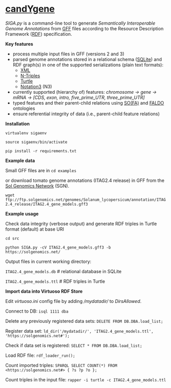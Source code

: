 [candYgene](http://software.esciencecenter.nl/project/candygene/)
=========

*SIGA.py* is a command-line tool to generate *Semantically Interoperable Genome Annotations* from
[GFF](https://github.com/The-Sequence-Ontology/Specifications/blob/master/gff3.md) files according to the Resource Description Framework ([RDF](https://www.w3.org/TR/rdf11-concepts/)) specification.

**Key features**
- process multiple input files in GFF (versions 2 and 3)
- parsed genome annotations stored in a relational schema ([SQLite](https://sqlite.org/)) and RDF graph(s) in one of the supported serializations (plain text formats):
  - [XML](https://www.w3.org/TR/rdf-syntax-grammar/)
  - [N-Triples](https://www.w3.org/TR/n-triples/)
  - [Turtle](https://www.w3.org/TeamSubmission/turtle/)
  - [Notation3](https://www.w3.org/DesignIssues/Notation3.html) (N3)
- currently supported (hierarchy of) features: *chromosome -> gene -> mRNA -> [CDS, exon, intro, five_prime_UTR, three_prime_UTR]*
- typed features and their parent-child relations using [SO(FA)](http://www.sequenceontology.org/) and [FALDO](https://github.com/JervenBolleman/FALDO) ontologies
- ensure referential integrity of data (i.e., parent-child feature relations)

**Installation**

`virtualenv sigaenv`

`source sigaenv/bin/activate`

`pip install -r requirements.txt`

**Example data**

Small GFF files are in `cd examples`

or download tomato genome annotations (ITAG2.4 release) in GFF from the [Sol Genomics Network](https://solgenomics.net) (SGN).

`wget ftp://ftp.solgenomics.net/genomes/Solanum_lycopersicum/annotation/ITAG2.4_release/ITAG2.4_gene_models.gff3`

**Example usage**

Check data integrity (verbose output) and generate RDF triples in Turtle format (default) at base URI

`cd src`

`python SIGA.py -cV ITAG2.4_gene_models.gff3 -b https://solgenomics.net/`

Output files in current working directory:

`ITAG2.4_gene_models.db` # relational database in SQLite

`ITAG2.4_gene_models.ttl` # RDF triples in Turtle

**Import data into Virtuoso RDF Store**

Edit _virtuoso.ini_ config file by adding _/mydatadir/_ to _DirsAllowed_.

Connect to DB:
`isql 1111 dba`

Delete any previously registered data sets:
`DELETE FROM DB.DBA.load_list;`

Register data set:
`ld_dir('/mydatadir/', 'ITAG2.4_gene_models.ttl', 'https://solgenomics.net#');`

Check if data set is registered:
`SELECT * FROM DB.DBA.load_list;`

Load RDF file:
`rdf_loader_run();`

Count imported triples:
`SPARQL SELECT COUNT(*) FROM <https://solgenomics.net#> { ?s ?p ?o };`

Count triples in the input file:
`rapper -i turtle -c ITAG2.4_gene_models.ttl`
